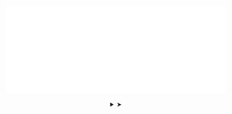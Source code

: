 <!--u can't put css into github's readme-->
<!--<head>
    <style>
        /*This hides the default char of details (for chrome)*/
        details > summary {
            list-style: none;
        }
        /*This hides the default char of details (for firefox)*/
        details > summary::marker {
            display: none;
        }
        /*allows you to put something after or before*/
        details[open] > summary:after{
            content: "";
        }
    </style>
</head>-->
<!---->
<!--
<p align="left"><strong><samp>「</samp></strong></p>
    <p align="center">
        <samp><br>
        Why don't you try to improve<br>
        THE world and not only YOUR
        </samp><br>
    </p>
<p align="right"><strong><samp>」</samp></strong></p>
-->
<div>
    <p align="center">
        <img src="index.svg" width="600" height="200" alt="css-in-readme">
    </p>
</div>
<details align="center">
<!--if you set your details hidden you can replace it with the line right after-->
<!--It will add something after your details char-->
<summary>&#10148;</summary>
<!--to remove-->
<p align="center">
    <h3>So here begins my little presentation</h3>
</p>


<!--
**ZeTeNik/ZeTeNik** is a ✨ _special_ ✨ repository because its `README.md` (this file) appears on your GitHub profile.
-->

<!--Here are some ideas to get you started:-->
- **I'm** an IT student that tries to improve his life by doing little tools, currently this student is more about learning than doing things ^^'
- **Currently working on** making some websites and making some little tools in python at home
- **U can ask me about life** or some other things that u want idk
- **Currently u can't reach me** but it will change soon

</details>

<!--
hiding the <details> default char:
https://stackoverflow.com/questions/6195329/how-can-you-hide-the-arrow-that-is-displayed-by-default-on-the-html5-details-e

going further with <details>:
https://blog.teamtreehouse.com/use-details-summary-elements

for the chars:
https://copypastecharacter.com/all-characters
-->

